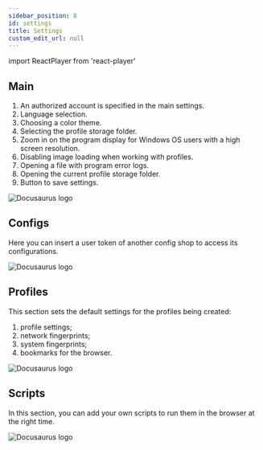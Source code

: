 ```yaml
---
sidebar_position: 8
id: settings
title: Settings
custom_edit_url: null
---
```

import ReactPlayer from 'react-player'

## Main
1. An authorized account is specified in the main settings.
2. Language selection.
3. Choosing a color theme.
4. Selecting the profile storage folder.
5. Zoom in on the program display for Windows OS users with a high screen resolution.
6. Disabling image loading when working with profiles.
7. Opening a file with program error logs.
8. Opening the current profile storage folder.
9. Button to save settings.

![Docusaurus logo](/img/3-soft/2-start-window/10-settings/eng/settings-1.png)

## Configs
Here you can insert a user token of another config shop to access its configurations.

![Docusaurus logo](/img/3-soft/2-start-window/10-settings/eng/settings-2.png)

## Profiles
This section sets the default settings for the profiles being created:
1. profile settings;
2. network fingerprints;
3. system fingerprints;
4. bookmarks for the browser.

![Docusaurus logo](/img/3-soft/2-start-window/10-settings/eng/settings-3.png)

## Scripts
In this section, you can add your own scripts to run them in the browser at the right time.

![Docusaurus logo](/img/3-soft/2-start-window/10-settings/eng/settings-4.png)